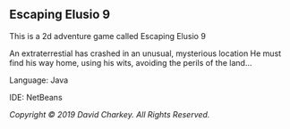## Escaping Elusio 9
This is a 2d adventure game called Escaping Elusio 9

An extraterrestial has crashed in an unusual, mysterious location
He must find his way home, using his wits, avoiding the perils of the land...


Language: Java

IDE: NetBeans


_Copyright © 2019 David Charkey. All Rights Reserved._
